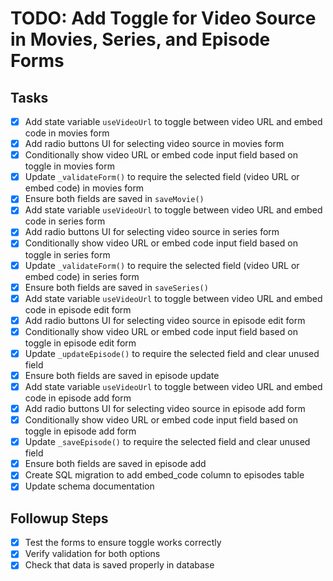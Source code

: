 # TODO: Add Toggle for Video Source in Movies, Series, and Episode Forms

## Tasks
- [x] Add state variable `useVideoUrl` to toggle between video URL and embed code in movies form
- [x] Add radio buttons UI for selecting video source in movies form
- [x] Conditionally show video URL or embed code input field based on toggle in movies form
- [x] Update `_validateForm()` to require the selected field (video URL or embed code) in movies form
- [x] Ensure both fields are saved in `saveMovie()`
- [x] Add state variable `useVideoUrl` to toggle between video URL and embed code in series form
- [x] Add radio buttons UI for selecting video source in series form
- [x] Conditionally show video URL or embed code input field based on toggle in series form
- [x] Update `_validateForm()` to require the selected field (video URL or embed code) in series form
- [x] Ensure both fields are saved in `saveSeries()`
- [x] Add state variable `useVideoUrl` to toggle between video URL and embed code in episode edit form
- [x] Add radio buttons UI for selecting video source in episode edit form
- [x] Conditionally show video URL or embed code input field based on toggle in episode edit form
- [x] Update `_updateEpisode()` to require the selected field and clear unused field
- [x] Ensure both fields are saved in episode update
- [x] Add state variable `useVideoUrl` to toggle between video URL and embed code in episode add form
- [x] Add radio buttons UI for selecting video source in episode add form
- [x] Conditionally show video URL or embed code input field based on toggle in episode add form
- [x] Update `_saveEpisode()` to require the selected field and clear unused field
- [x] Ensure both fields are saved in episode add
- [x] Create SQL migration to add embed_code column to episodes table
- [x] Update schema documentation

## Followup Steps
- [x] Test the forms to ensure toggle works correctly
- [x] Verify validation for both options
- [x] Check that data is saved properly in database
